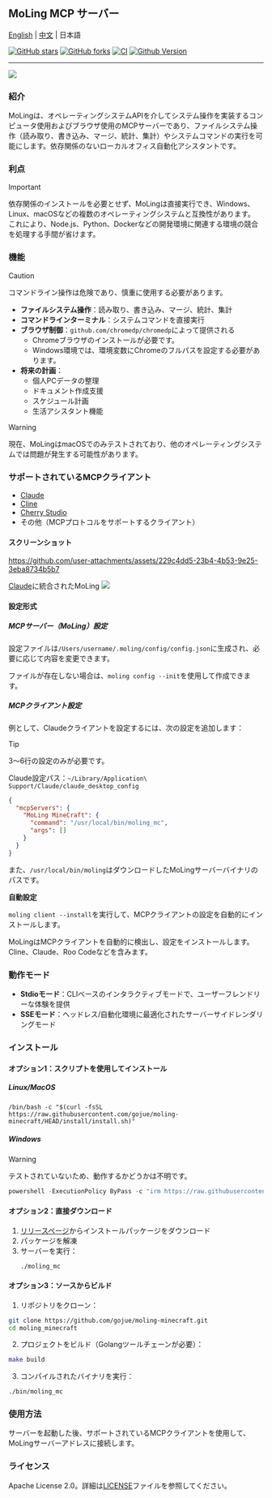 ## MoLing MCP サーバー

[English](./README.md) | [中文](./README_ZH_HANS.md) | 日本語

[![GitHub stars](https://img.shields.io/github/stars/gojue/moling.svg?label=Stars&logo=github)](https://github.com/gojue/moling-minecraft/stargazers)
[![GitHub forks](https://img.shields.io/github/forks/gojue/moling?label=Forks&logo=github)](https://github.com/gojue/moling-minecraft/forks)
[![CI](https://github.com/gojue/moling-minecraft/actions/workflows/go-test.yml/badge.svg)](https://github.com/gojue/moling-minecraft/actions/workflows/go-test.yml)
[![Github Version](https://img.shields.io/github/v/release/gojue/moling?display_name=tag&include_prereleases&sort=semver)](https://github.com/gojue/moling-minecraft/releases)

---

![](./images/logo.svg)

### 紹介
MoLingは、オペレーティングシステムAPIを介してシステム操作を実装するコンピュータ使用およびブラウザ使用のMCPサーバーであり、ファイルシステム操作（読み取り、書き込み、マージ、統計、集計）やシステムコマンドの実行を可能にします。依存関係のないローカルオフィス自動化アシスタントです。

### 利点
> [!IMPORTANT]
> 依存関係のインストールを必要とせず、MoLingは直接実行でき、Windows、Linux、macOSなどの複数のオペレーティングシステムと互換性があります。
> これにより、Node.js、Python、Dockerなどの開発環境に関連する環境の競合を処理する手間が省けます。

### 機能

> [!CAUTION]
> コマンドライン操作は危険であり、慎重に使用する必要があります。

- **ファイルシステム操作**：読み取り、書き込み、マージ、統計、集計
- **コマンドラインターミナル**：システムコマンドを直接実行
- **ブラウザ制御**：`github.com/chromedp/chromedp`によって提供される
    - Chromeブラウザのインストールが必要です。
    - Windows環境では、環境変数にChromeのフルパスを設定する必要があります。
- **将来の計画**：
    - 個人PCデータの整理
    - ドキュメント作成支援
    - スケジュール計画
    - 生活アシスタント機能

> [!WARNING]
> 現在、MoLingはmacOSでのみテストされており、他のオペレーティングシステムでは問題が発生する可能性があります。

### サポートされているMCPクライアント

- [Claude](https://claude.ai/)
- [Cline](https://cline.bot/)
- [Cherry Studio](https://cherry-ai.com/)
- その他（MCPプロトコルをサポートするクライアント）

#### スクリーンショット

https://github.com/user-attachments/assets/229c4dd5-23b4-4b53-9e25-3eba8734b5b7

[Claude](https://claude.ai/)に統合されたMoLing
![](./images/screenshot_claude.png)

#### 設定形式

##### MCPサーバー（MoLing）設定

設定ファイルは`/Users/username/.moling/config/config.json`に生成され、必要に応じて内容を変更できます。

ファイルが存在しない場合は、`moling config --init`を使用して作成できます。

##### MCPクライアント設定
例として、Claudeクライアントを設定するには、次の設定を追加します：

> [!TIP]
> 
> 3〜6行の設定のみが必要です。
> 
> Claude設定パス：`~/Library/Application\ Support/Claude/claude_desktop_config`

```json
{
  "mcpServers": {
    "MoLing MineCraft": {
      "command": "/usr/local/bin/moling_mc",
      "args": []
    }
  }
}
```

また、`/usr/local/bin/moling`はダウンロードしたMoLingサーバーバイナリのパスです。

**自動設定**

`moling client --install`を実行して、MCPクライアントの設定を自動的にインストールします。

MoLingはMCPクライアントを自動的に検出し、設定をインストールします。Cline、Claude、Roo Codeなどを含みます。

### 動作モード

- **Stdioモード**：CLIベースのインタラクティブモードで、ユーザーフレンドリーな体験を提供
- **SSEモード**：ヘッドレス/自動化環境に最適化されたサーバーサイドレンダリングモード

### インストール

#### オプション1：スクリプトを使用してインストール
##### Linux/MacOS
```shell
/bin/bash -c "$(curl -fsSL https://raw.githubusercontent.com/gojue/moling-minecraft/HEAD/install/install.sh)"
```
##### Windows

> [!WARNING]
> テストされていないため、動作するかどうかは不明です。

```powershell
powershell -ExecutionPolicy ByPass -c "irm https://raw.githubusercontent.com/gojue/moling-minecraft/HEAD/install/install.ps1 | iex"
```

#### オプション2：直接ダウンロード
1. [リリースページ](https://github.com/gojue/moling-minecraft/releases)からインストールパッケージをダウンロード
2. パッケージを解凍
3. サーバーを実行：
   ```sh
   ./moling_mc
   ```

#### オプション3：ソースからビルド
1. リポジトリをクローン：
```sh
git clone https://github.com/gojue/moling-minecraft.git
cd moling_minecraft
```
2. プロジェクトをビルド（Golangツールチェーンが必要）：
```sh
make build
```
3. コンパイルされたバイナリを実行：
```sh
./bin/moling_mc
```

### 使用方法
サーバーを起動した後、サポートされているMCPクライアントを使用して、MoLingサーバーアドレスに接続します。

### ライセンス
Apache License 2.0。詳細は[LICENSE](LICENSE)ファイルを参照してください。
